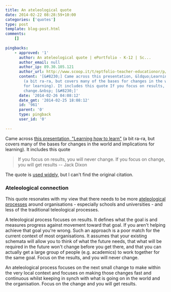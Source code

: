 ```yaml
---
title: An ateleological quote
date: 2014-02-22 08:28:59+10:00
categories: ['quotes']
type: post
template: blog-post.html
comments:
    []
    
pingbacks:
    - approved: '1'
      author: An ateleological quote | ePortfolio - K-12 | Sc...
      author_email: null
      author_ip: 89.30.105.121
      author_url: http://www.scoop.it/t/eptfolio-teacher-educationor/p/4016599274/2014/02/25/an-ateleological-quote
      content: '[&#8230;] Came across this presentation, &ldquo;Learning how to learn&rdquo;
        (a bit ra-ra, but covers many of the bases for changes in the world and implications
        for learning). It includes this quote If you focus on results, you will never
        change.&nbsp; [&#8230;]'
      date: '2014-02-26 04:08:12'
      date_gmt: '2014-02-25 18:08:12'
      id: '961'
      parent: '0'
      type: pingback
      user_id: '0'
    
---
```

Came across [this presentation, "Learning how to learn"](http://www.slideshare.net/langwitches/learning-how2learn-change-rethinkamplify) (a bit ra-ra, but covers many of the bases for changes in the world and implications for learning). It includes this quote

> If you focus on results, you will never change. If you focus on change, you will get results -- Jack Dixon

The quote is [used widely](https://www.google.com/search?q=%22If+you+focus+on+results%2C+you+will+never+change.+If+you+focus+on+change%2C+you+will+get+results.%22&btnG=Search+Books&tbm=bks&tbo=1), but I can't find the original citation.

### Ateleological connection

This quote resonates with my view that there needs to be more [ateleological processes](/blog2/2009/05/25/teleological-and-ateleological-processes/) around organisations - especially schools and universities - and less of the traditional teleological processes.

A teleological process focuses on results. It defines what the goal is and measures progress against movement toward that goal. If you aren't helping achieve that goal you're wrong. Such an approach is a poor match for the current context of most organisations. It assumes that your existing schemata will allow you to think of what the future needs, that what will be required in the future won't change before you get there, and that you can actually get a large group of people (e.g. academics) to work together for the same goal. Focus on the results, and you will never change.

An ateleological process focuses on the next small change to make within the very local context and focuses on making those changes fast and continuous whilst keeping in synch with what is going on in the world and the organisation. Focus on the change and you will get results.